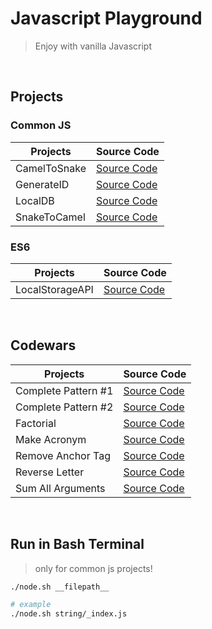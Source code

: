 # Javascript Playground

> Enjoy with vanilla Javascript

<br/>

## Projects

### Common JS

| Projects     | Source Code                                                                                |
| ------------ | ------------------------------------------------------------------------------------------ |
| CamelToSnake | [Source Code](https://github.com/armdnks/JS-Playground/blob/main/common/camel-to-snake.js) |
| GenerateID   | [Source Code](https://github.com/armdnks/JS-Playground/blob/main/common/generate-id.js)    |
| LocalDB      | [Source Code](https://github.com/armdnks/JS-Playground/blob/main/common/local-db.js)       |
| SnakeToCamel | [Source Code](https://github.com/armdnks/JS-Playground/blob/main/common/snake-to-camel.js) |

### ES6

| Projects        | Source Code                                                                                |
| --------------- | ------------------------------------------------------------------------------------------ |
| LocalStorageAPI | [Source Code](https://github.com/armdnks/JS-Playground/blob/main/es6/local-storage-api.js) |

<br/>

## Codewars

| Projects            | Source Code                                                                                       |
| ------------------- | ------------------------------------------------------------------------------------------------- |
| Complete Pattern #1 | [Source Code](https://github.com/armdnks/JS-Playground/blob/main/codewars/complete-pattern-01.js) |
| Complete Pattern #2 | [Source Code](https://github.com/armdnks/JS-Playground/blob/main/codewars/complete-pattern-02.js) |
| Factorial           | [Source Code](https://github.com/armdnks/JS-Playground/blob/main/codewars/factorial.js)           |
| Make Acronym        | [Source Code](https://github.com/armdnks/JS-Playground/blob/main/codewars/make-acronym.js)        |
| Remove Anchor Tag   | [Source Code](https://github.com/armdnks/JS-Playground/blob/main/codewars/remove-anchor-tag.js)   |
| Reverse Letter      | [Source Code](https://github.com/armdnks/JS-Playground/blob/main/codewars/reverse-letter.js)      |
| Sum All Arguments   | [Source Code](https://github.com/armdnks/JS-Playground/blob/main/codewars/sum-all-args.js)        |

<br/>

## Run in Bash Terminal

> only for common js projects!

```bash
./node.sh __filepath__

# example
./node.sh string/_index.js
```

